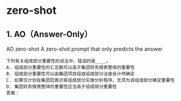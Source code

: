 # zero-shot

## 1. AO（Answer-Only）

AO zero-shot
A zero-shot prompt that only predicts the answer

	下列有关组成部分重要性的说法中，错误的是____。
	A. 组成部分重要性的汇总数可以高于集团财务报表整体的重要性
	B. 组成部分重要性可以由集团项目组或组成部分注册会计师确定
	C. 如果仅计划在集团层面对某组成部分实施分析程序，无须为该组成部分确定重要性
	D. 集团财务报表整体的重要性应当高于组成部分重要性
	答案：
